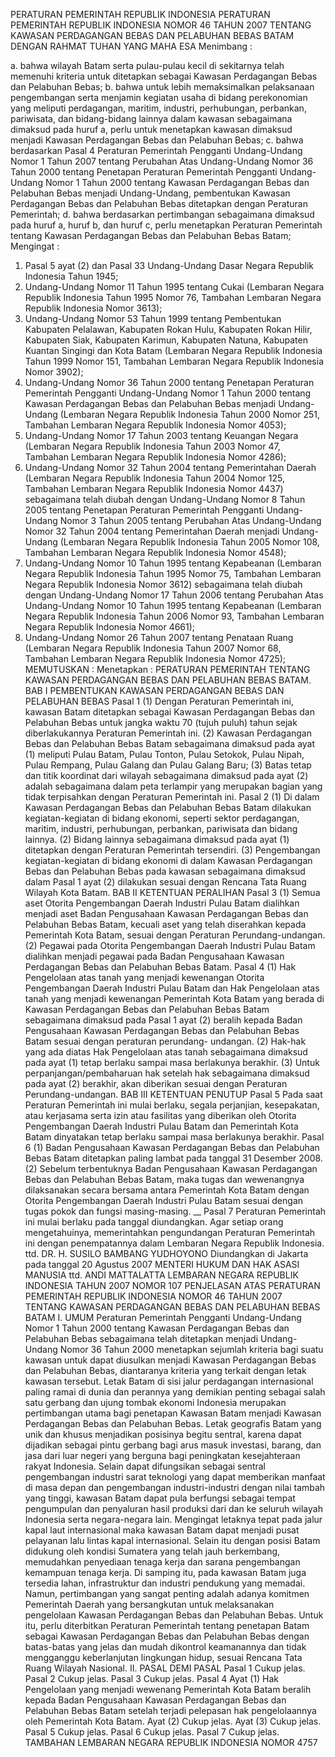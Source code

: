  PERATURAN PEMERINTAH REPUBLIK INDONESIA PERATURAN PEMERINTAH REPUBLIK INDONESIA NOMOR 46 TAHUN 2007 TENTANG KAWASAN PERDAGANGAN BEBAS DAN PELABUHAN BEBAS BATAM
DENGAN RAHMAT TUHAN YANG MAHA ESA
Menimbang :

a. bahwa wilayah Batam serta pulau-pulau kecil di sekitarnya telah memenuhi kriteria untuk ditetapkan sebagai Kawasan Perdagangan Bebas dan Pelabuhan Bebas;
b. bahwa untuk lebih memaksimalkan pelaksanaan pengembangan serta menjamin kegiatan usaha di bidang perekonomian yang meliputi perdagangan, maritim, industri, perhubungan, perbankan, pariwisata, dan bidang-bidang lainnya dalam kawasan sebagaimana dimaksud pada huruf a, perlu untuk menetapkan kawasan dimaksud menjadi Kawasan Perdagangan Bebas dan Pelabuhan Bebas;
c. bahwa berdasarkan Pasal 4 Peraturan Pemerintah Pengganti Undang-Undang Nomor 1 Tahun 2007 tentang Perubahan Atas Undang-Undang Nomor 36 Tahun 2000 tentang Penetapan Peraturan Pemerintah Pengganti Undang-Undang Nomor 1 Tahun 2000 tentang Kawasan Perdagangan Bebas dan Pelabuhan Bebas menjadi Undang-Undang, pembentukan Kawasan Perdagangan Bebas dan Pelabuhan Bebas ditetapkan dengan Peraturan Pemerintah;
d. bahwa berdasarkan pertimbangan sebagaimana dimaksud pada huruf a, huruf b, dan huruf c, perlu menetapkan Peraturan Pemerintah tentang Kawasan Perdagangan Bebas dan Pelabuhan Bebas Batam;
Mengingat :

1. Pasal 5 ayat (2) dan Pasal 33 Undang-Undang Dasar Negara Republik Indonesia Tahun 1945;
2. Undang-Undang Nomor 11 Tahun 1995 tentang Cukai (Lembaran Negara Republik Indonesia Tahun 1995 Nomor 76, Tambahan Lembaran Negara Republik Indonesia Nomor 3613);
3. Undang-Undang Nomor 53 Tahun 1999 tentang Pembentukan Kabupaten Pelalawan, Kabupaten Rokan Hulu, Kabupaten Rokan Hilir, Kabupaten Siak, Kabupaten Karimun, Kabupaten Natuna, Kabupaten Kuantan Singingi dan Kota Batam (Lembaran Negara Republik Indonesia Tahun 1999 Nomor 151, Tambahan Lembaran Negara Republik Indonesia Nomor 3902);
4. Undang-Undang Nomor 36 Tahun 2000 tentang Penetapan Peraturan Pemerintah Pengganti Undang-Undang Nomor 1 Tahun 2000 tentang Kawasan Perdagangan Bebas dan Pelabuhan Bebas menjadi Undang-Undang (Lembaran Negara Republik Indonesia Tahun 2000 Nomor 251, Tambahan Lembaran Negara Republik Indonesia Nomor 4053);
5. Undang-Undang Nomor 17 Tahun 2003 tentang Keuangan Negara (Lembaran Negara Republik Indonesia Tahun 2003 Nomor 47, Tambahan Lembaran Negara Republik Indonesia Nomor 4286);
6. Undang-Undang Nomor 32 Tahun 2004 tentang Pemerintahan Daerah (Lembaran Negara Republik Indonesia Tahun 2004 Nomor 125, Tambahan Lembaran Negara Republik Indonesia Nomor 4437) sebagaimana telah diubah dengan Undang-Undang Nomor 8 Tahun 2005 tentang Penetapan Peraturan Pemerintah Pengganti Undang-Undang Nomor 3 Tahun 2005 tentang Perubahan Atas Undang-Undang Nomor 32 Tahun 2004 tentang Pemerintahan Daerah menjadi Undang-Undang (Lembaran Negara Republik Indonesia Tahun 2005 Nomor 108, Tambahan Lembaran Negara Republik Indonesia Nomor 4548);
7. Undang-Undang Nomor 10 Tahun 1995 tentang Kepabeanan (Lembaran Negara Republik Indonesia Tahun 1995 Nomor 75, Tambahan Lembaran Negara Republik Indonesia Nomor 3612) sebagaimana telah diubah dengan Undang-Undang Nomor 17 Tahun 2006 tentang Perubahan Atas Undang-Undang Nomor 10 Tahun 1995 tentang Kepabeanan (Lembaran Negara Republik Indonesia Tahun 2006 Nomor 93, Tambahan Lembaran Negara Republik Indonesia Nomor 4661);
8. Undang-Undang Nomor 26 Tahun 2007 tentang Penataan Ruang (Lembaran Negara Republik Indonesia Tahun 2007 Nomor 68, Tambahan Lembaran Negara Republik Indonesia Nomor 4725);
MEMUTUSKAN :
 Menetapkan : PERATURAN PEMERINTAH TENTANG KAWASAN PERDAGANGAN BEBAS DAN PELABUHAN BEBAS BATAM.
BAB I PEMBENTUKAN KAWASAN PERDAGANGAN BEBAS DAN PELABUHAN BEBAS
Pasal 1
(1) Dengan Peraturan Pemerintah ini, kawasan Batam ditetapkan sebagai Kawasan Perdagangan Bebas dan Pelabuhan Bebas untuk jangka waktu 70 (tujuh puluh) tahun sejak diberlakukannya Peraturan Pemerintah ini.
(2) Kawasan Perdagangan Bebas dan Pelabuhan Bebas Batam sebagaimana dimaksud pada ayat (1) meliputi Pulau Batam, Pulau Tonton, Pulau Setokok, Pulau Nipah, Pulau Rempang, Pulau Galang dan Pulau Galang Baru;
(3) Batas tetap dan titik koordinat dari wilayah sebagaimana dimaksud pada ayat (2) adalah sebagaimana dalam peta terlampir yang merupakan bagian yang tidak terpisahkan dengan Peraturan Pemerintah ini.
Pasal 2
(1) Di dalam Kawasan Perdagangan Bebas dan Pelabuhan Bebas Batam dilakukan kegiatan-kegiatan di bidang ekonomi, seperti sektor perdagangan, maritim, industri, perhubungan, perbankan, pariwisata dan bidang lainnya.
(2) Bidang lainnya sebagaimana dimaksud pada ayat (1) ditetapkan dengan Peraturan Pemerintah tersendiri.
(3) Pengembangan kegiatan-kegiatan di bidang ekonomi di dalam Kawasan Perdagangan Bebas dan Pelabuhan Bebas pada kawasan sebagaimana dimaksud dalam Pasal 1 ayat (2) dilakukan sesuai dengan Rencana Tata Ruang Wilayah Kota Batam.
BAB II KETENTUAN PERALIHAN
Pasal 3
(1) Semua aset Otorita Pengembangan Daerah Industri Pulau Batam dialihkan menjadi aset Badan Pengusahaan Kawasan Perdagangan Bebas dan Pelabuhan Bebas Batam, kecuali aset yang telah diserahkan kepada Pemerintah Kota Batam, sesuai dengan Peraturan Perundang-undangan.
(2) Pegawai pada Otorita Pengembangan Daerah Industri Pulau Batam dialihkan menjadi pegawai pada Badan Pengusahaan Kawasan Perdagangan Bebas dan Pelabuhan Bebas Batam.
Pasal 4
(1) Hak Pengelolaan atas tanah yang menjadi kewenangan Otorita Pengembangan Daerah Industri Pulau Batam dan Hak Pengelolaan atas tanah yang menjadi kewenangan Pemerintah Kota Batam yang berada di Kawasan Perdagangan Bebas dan Pelabuhan Bebas Batam sebagaimana dimaksud pada Pasal 1 ayat (2) beralih kepada Badan Pengusahaan Kawasan Perdagangan Bebas dan Pelabuhan Bebas Batam sesuai dengan peraturan perundang- undangan.
(2) Hak-hak yang ada diatas Hak Pengelolaan atas tanah sebagaimana dimaksud pada ayat (1) tetap berlaku sampai masa berlakunya berakhir.
(3) Untuk perpanjangan/pembaharuan hak setelah hak sebagaimana dimaksud pada ayat (2) berakhir, akan diberikan sesuai dengan Peraturan Perundang-undangan.
BAB III KETENTUAN PENUTUP
Pasal 5
Pada saat Peraturan Pemerintah ini mulai berlaku, segala perjanjian, kesepakatan, atau kerjasama serta izin atau fasilitas yang diberikan oleh Otorita Pengembangan Daerah Industri Pulau Batam dan Pemerintah Kota Batam dinyatakan tetap berlaku sampai masa berlakunya berakhir.
Pasal 6
(1) Badan Pengusahaan Kawasan Perdagangan Bebas dan Pelabuhan Bebas Batam ditetapkan paling lambat pada tanggal 31 Desember 2008.
(2) Sebelum terbentuknya Badan Pengusahaan Kawasan Perdagangan Bebas dan Pelabuhan Bebas Batam, maka tugas dan wewenangnya dilaksanakan secara bersama antara Pemerintah Kota Batam dengan Otorita Pengembangan Daerah Industri Pulau Batam sesuai dengan tugas pokok dan fungsi masing-masing. __
Pasal 7
Peraturan Pemerintah ini mulai berlaku pada tanggal diundangkan.
Agar setiap orang mengetahuinya, memerintahkan pengundangan Peraturan Pemerintah ini dengan penempatannya dalam Lembaran Negara Republik Indonesia. ttd. DR. H. SUSILO BAMBANG YUDHOYONO Diundangkan di Jakarta pada tanggal 20 Agustus 2007 MENTERI HUKUM DAN HAK ASASI MANUSIA ttd. ANDI MATTALATTA LEMBARAN NEGARA REPUBLIK INDONESIA TAHUN 2007 NOMOR 107 PENJELASAN ATAS PERATURAN PEMERINTAH REPUBLIK INDONESIA NOMOR 46 TAHUN 2007 TENTANG KAWASAN PERDAGANGAN BEBAS DAN PELABUHAN BEBAS BATAM I. UMUM Peraturan Pemerintah Pengganti Undang-Undang Nomor 1 Tahun 2000 tentang Kawasan Perdagangan Bebas dan Pelabuhan Bebas sebagaimana telah ditetapkan menjadi Undang-Undang Nomor 36 Tahun 2000 menetapkan sejumlah kriteria bagi suatu kawasan untuk dapat diusulkan menjadi Kawasan Perdagangan Bebas dan Pelabuhan Bebas, diantaranya kriteria yang terkait dengan letak kawasan tersebut. Letak Batam di sisi jalur perdagangan internasional paling ramai di dunia dan perannya yang demikian penting sebagai salah satu gerbang dan ujung tombak ekonomi Indonesia merupakan pertimbangan utama bagi penetapan Kawasan Batam menjadi Kawasan Perdagangan Bebas dan Pelabuhan Bebas. Letak geografis Batam yang unik dan khusus menjadikan posisinya begitu sentral, karena dapat dijadikan sebagai pintu gerbang bagi arus masuk investasi, barang, dan jasa dari luar negeri yang berguna bagi peningkatan kesejahteraan rakyat Indonesia. Selain dapat difungsikan sebagai sentral pengembangan industri sarat teknologi yang dapat memberikan manfaat di masa depan dan pengembangan industri-industri dengan nilai tambah yang tinggi, kawasan Batam dapat pula berfungsi sebagai tempat pengumpulan dan penyaluran hasil produksi dari dan ke seluruh wilayah Indonesia serta negara-negara lain. Mengingat letaknya tepat pada jalur kapal laut internasional maka kawasan Batam dapat menjadi pusat pelayanan lalu lintas kapal internasional. Selain itu dengan posisi Batam didukung oleh kondisi Sumatera yang telah jauh berkembang, memudahkan penyediaan tenaga kerja dan sarana pengembangan kemampuan tenaga kerja. Di samping itu, pada kawasan Batam juga tersedia lahan, infrastruktur dan industri pendukung yang memadai. Namun, pertimbangan yang sangat penting adalah adanya komitmen Pemerintah Daerah yang bersangkutan untuk melaksanakan pengelolaan Kawasan Perdagangan Bebas dan Pelabuhan Bebas. Untuk itu, perlu diterbitkan Peraturan Pemerintah tentang penetapan Batam sebagai Kawasan Perdagangan Bebas dan Pelabuhan Bebas dengan batas-batas yang jelas dan mudah dikontrol keamanannya dan tidak mengganggu keberlanjutan lingkungan hidup, sesuai Rencana Tata Ruang Wilayah Nasional. II. PASAL DEMI PASAL
Pasal 1
Cukup jelas.
Pasal 2
Cukup jelas.
Pasal 3
Cukup jelas.
Pasal 4
Ayat (1) Hak Pengelolaan yang menjadi wewenang Pemerintah Kota Batam beralih kepada Badan Pengusahaan Kawasan Perdagangan Bebas dan Pelabuhan Bebas Batam setelah terjadi pelepasan hak pengelolaannya oleh Pemerintah Kota Batam. Ayat (2) Cukup jelas. Ayat (3) Cukup jelas.
Pasal 5
Cukup jelas.
Pasal 6
Cukup jelas.
Pasal 7
Cukup jelas. TAMBAHAN LEMBARAN NEGARA REPUBLIK INDONESIA NOMOR 4757